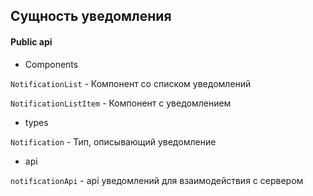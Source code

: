 ## Сущность уведомления

#### Public api

-   Components

`NotificationList` - Компонент со списком уведомлений

`NotificationListItem` - Компонент с уведомлением

-   types

`Notification` - Тип, описывающий уведомление

-   api

`notificationApi` - api уведомлений для взаимодействия с сервером
